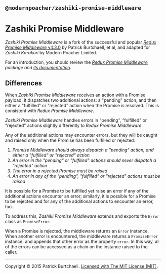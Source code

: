 ## `@modernpoacher/zashiki-promise-middleware`

# Zashiki Promise Middleware

*Zashiki Promise Middleware* is a fork of the successful and popular [*Redux Promise Middleware* v4.3.0](https://github.com/pburtchaell/redux-promise-middleware/releases/tag/4.3.0) by Patrick Burtchaell, et al, and adapted for *Zashiki Karakuri* by Modern Poacher Limited.

For an introduction, you should review the *[Redux Promise Middleware](https://github.com/pburtchaell/redux-promise-middleware) package and [its documentation](https://github.com/pburtchaell/redux-promise-middleware/tree/master/docs)*.

## Differences

When *Zashiki Promise Middleware* receives an action with a Promise payload, it dispatches two additional actions: a "pending" action, and then either a "fulfilled" or "rejected" action when the Promise is resolved. This is consistent with *Redux Promise Middleware*.

*Zashiki Promise Middleware* handles errors in "pending", "fulfilled" or "rejected" actions slightly differently to *Redux Promise Middleware*.

Any of the additional actions may encounter errors, but they will be caught and raised only when the Promise has been fulfilled or rejected:

1. _Promise Middleware should always dispatch a "pending" action, and either a "fulfilled" or "rejected" action_
2. _An error in the "pending" or "fulfilled" actions should never dispatch a "rejected" action_
3. _The error in a rejected Promise must be raised_
4. _An error in any of the "pending", "fulfilled" or "rejected" actions must be raised_

It is possible for a Promise to be fulfilled yet raise an error if any of the additional actions encounter an error; similarly, it is possible for a Promise to be rejected and for any of the additional actions to encounter an error, too.

To address this, *Zashiki Promise Middleware* extends and exports the `Error` class as `PromiseError`.

When a Promise is rejected, the middleware returns an `Error` instance. When another error is encountered, the middleware returns a `PromiseError` instance, and appends that other error as the property `error`. In this way, all of the errors can be accessed as a chain on the instance raised to the caller.

---
Copyright &copy; 2015 Patrick Burtchaell. [Licensed with The MIT License (MIT)](https://github.com/modernpoacher/zashiki-promise-middleware/blob/master/LICENSE).
